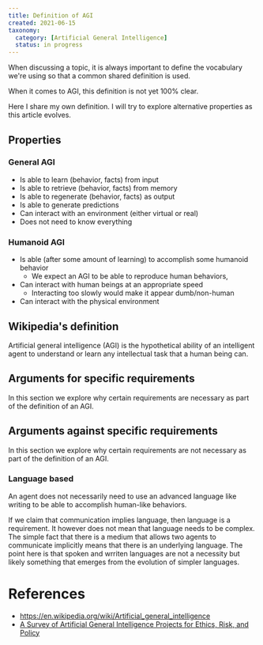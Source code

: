 ```yaml
---
title: Definition of AGI
created: 2021-06-15
taxonomy:
  category: [Artificial General Intelligence]
  status: in progress
---
```


When discussing a topic, it is always important to define the vocabulary we're using so that a common shared definition is used.

When it comes to AGI, this definition is not yet 100% clear.

Here I share my own definition. I will try to explore alternative properties as this article evolves.

## Properties
### General AGI
* Is able to learn (behavior, facts) from input
* Is able to retrieve (behavior, facts) from memory
* Is able to regenerate (behavior, facts) as output
* Is able to generate predictions
* Can interact with an environment (either virtual or real)
* Does not need to know everything

### Humanoid AGI
* Is able (after some amount of learning) to accomplish some humanoid behavior
	* We expect an AGI to be able to reproduce human behaviors,
* Can interact with human beings at an appropriate speed
	* Interacting too slowly would make it appear dumb/non-human
* Can interact with the physical environment

## Wikipedia's definition
Artificial general intelligence (AGI) is the hypothetical ability of an intelligent agent to understand or learn any intellectual task that a human being can.

## Arguments for specific requirements
In this section we explore why certain requirements are necessary as part of the definition of an AGI.

## Arguments against specific requirements
In this section we explore why certain requirements are not necessary as part of the definition of an AGI.

### Language based
An agent does not necessarily need to use an advanced language like writing to be able to accomplish human-like behaviors.

If we claim that communication implies language, then language is a requirement. It however does not mean that language needs to be complex. The simple fact that there is a medium that allows two agents to communicate implicitly means that there is an underlying language. The point here is that spoken and wrriten languages are not a necessity but likely something that emerges from the evolution of simpler languages.

# References
* https://en.wikipedia.org/wiki/Artificial_general_intelligence
* [A Survey of Artificial General Intelligence Projects for Ethics, Risk, and Policy](https://papers.ssrn.com/sol3/papers.cfm?abstract_id=3070741)
